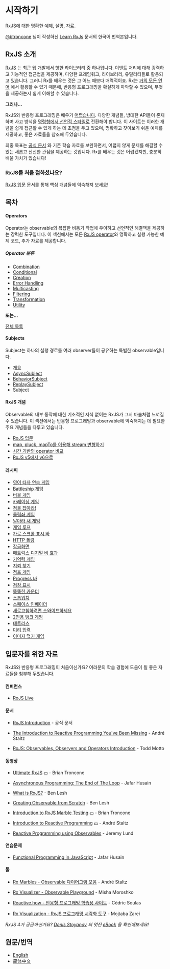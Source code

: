 # 시작하기

RxJS에 대한 명확한 예제, 설명, 자료.

[//]: # (Clear examples, explanations, and resources for RxJS.)

[@btroncone](https://www.learnrxjs.io/) 님이 작성하신 [Learn RxJs](https://www.learnrxjs.io/) 문서의 한국어 번역본입니다.

## RxJS 소개

[RxJS](https://github.com/ReactiveX/rxjs) 는 최근 웹 개발에서 핫한 라이브러리 중 하나입니다.
이벤트 처리에 대해 강력하고 기능적인 접근법을 제공하며, 다양한 프레임워크, 라이브러리, 유틸리티들로 활용되고 있습니다. 그러니 Rx를 배우는 것은 그 어느 때보다 매력적이죠.
Rx는 [거의 모든 언어](http://reactivex.io/languages.html) 에서 활용할 수 있기 때문에,
반응형 프로그래밍을 확실하게 파악할 수 있으며, 무엇을 제공하는지 쉽게 이해할 수 있습니다.

**그러나...**

RxJS와 반응형 프로그래밍은 배우기 [어렵습니다](https://twitter.com/hoss/status/742643506536153088).
다양한 개념들, 방대한 API들이 존재하며 사고 방식을 [명령형에서 선언적 스타일로](https://tylermcginnis.com/imperative-vs-declarative-programming/)
전환해야 합니다. 이 사이트는 이러한 개념을 쉽게 접근할 수 있게 하는 데 초점을 두고 있으며, 명확하고 찾아보기 쉬운 예제를 제공하고, 좋은 자료들을 참조해 두었습니다.

최종 목표는 [공식 문서](http://reactivex.io/rxjs/) 와 기존 학습 자료를 보완하면서, 어렵지 않게 문제를 해결할 수 있는 새롭고 신선한 관점을 제공하는 것입니다.
Rx를 배우는 것은 어렵겠지만, 충분히 배울 가치가 있습니다!

### RxJS를 처음 접하셨나요?

[RxJS 입문](/concepts/rxjs-primer.md) 문서를 통해 핵심 개념들에 익숙해져 보세요!

## 목차

#### Operators

Operator는 observable의 복잡한 비동기 작업에 우아하고 선언적인 해결책을 제공하는 강력한 도구입니다.
이 섹션에서는 모든 [RxJS operator](/operators/README.md)와 명확하고 실행 가능한 예제 코드, 추가 자료를 제공합니다.

##### Operator 분류

- [Combination](/operators/combination/README.md)
- [Conditional](/operators/conditional/README.md)
- [Creation](/operators/creation/README.md)
- [Error Handling](/operators/error_handling/README.md)
- [Multicasting](/operators/multicasting/README.md)
- [Filtering](/operators/filtering/README.md)
- [Transformation](/operators/transformation/README.md)
- [Utility](/operators/utility/README.md)

**또는...**

[전체 목록](/operators/complete.md)

#### Subjects

Subject는 하나의 실행 경로를 여러 observer들이 공유하는 특별한 observable입니다.

- [개요](/subjects/README.md)
- [AsyncSubject](/subjects/asyncsubject.md)
- [BehaviorSubject](/subjects/behaviorsubject.md)
- [ReplaySubject](/subjects/replaysubject.md)
- [Subject](/subjects/subject.md)

#### RxJS 개념

Observable의 내부 동작에 대한 기초적인 지식 없이는 RxJS가 그저 마술처럼 느껴질 수 있습니다.
이 섹션에서는 반응형 프로그래밍과 observable에 익숙해지는 데 필요한 주요 개념들을 다루고 있습니다.

- [RxJS 입문](concepts/rxjs-primer.md)
- [map, pluck, mapTo를 이용해 stream 변형하기](concepts/get-started-transforming.md)
- [시간 기반의 operator 비교](concepts/time-based-operators-comparison.md)
- [RxJS v5에서 v6으로](concepts/rxjs5-6.md)

#### 레시피

- [영어 타자 연습 게임](/recipes/alphabet-invasion-game.md)
- [Battleship 게임](/recipes/battleship-game.md)
- [버블 게임](/recipes/breakout-game.md)
- [카레이싱 게임](/recipes/car-racing-game.md)
- [점을 잡아라!](/recipes/catch-the-dot-game.md)
- [클릭좌 게임](/recipes/click-ninja-game.md)
- [날아라 새 게임](/recipes/flappy-bird-game.md)
- [게임 루프](/recipes/gameloop.md)
- [가로 스크롤 표시 바](/recipes/horizontal-scroll-indicator.md)
- [HTTP 폴링](/recipes/http-polling.md)
- [잠금화면](/recipes/lockscreen.md)
- [매트릭스 디지털 비 효과](/recipes/matrix-digital-rain.md)
- [기억력 게임](/recipes/memory-game.md)
- [지뢰 찾기](/recipes/mine-sweeper-game.md)
- [점프 게임](/recipes/platform-jumper-game.md)
- [Progress 바](/recipes/progressbar.md)
- [저장 표시](/recipes/save-indicator.md)
- [똑똑한 카운터](/recipes/smartcounter.md)
- [스톱워치](/recipes/stop-watch.md)
- [스페이스 인베이더](/recipes/space-invaders-game.md)
- [새로고침하려면 스와이프하세요](/recipes/swipe-to-refresh.md)
- [2인용 탱크 게임](/recipes/tank-battle-game.md)
- [테트리스](/recipes/tetris-game.md)
- [미리 입력](/recipes/type-ahead.md)
- [이미지 덮기 게임](/recipes/uncover-image-game.md)

## 입문자를 위한 자료

RxJS와 반응형 프로그래밍이 처음이신가요? 여러분의 학습 경험에 도움이 될 좋은 자료들을 첨부해 두었습니다.

#### 컨퍼런스

- [RxJS Live](https://www.rxjs.live/)

#### 문서

- [RxJS Introduction](https://rxjs-dev.firebaseapp.com/guide/overview) - 공식 문서

- [The Introduction to Reactive Programming You've Been Missing](https://gist.github.com/staltz/868e7e9bc2a7b8c1f754) -
  André Staltz

- [RxJS: Observables, Observers and Operators Introduction](https://ultimatecourses.com/blog/rxjs-observables-observers-operators) -
  Todd Motto

#### 동영상

- [Ultimate RxJS](https://ultimatecourses.com/courses/rxjs?ref=4) 💵 - Brian
  Troncone

- [Asynchronous Programming: The End of The Loop](https://egghead.io/courses/mastering-asynchronous-programming-the-end-of-the-loop) -
  Jafar Husain

- [What is RxJS?](https://egghead.io/lessons/rxjs-what-is-rxjs) - Ben Lesh
- [Creating Observable from Scratch](https://egghead.io/lessons/rxjs-creating-observable-from-scratch) -
  Ben Lesh

- [Introduction to RxJS Marble Testing](https://egghead.io/lessons/rxjs-introduction-to-rxjs-marble-testing)
  💵 - Brian Troncone

- [Introduction to Reactive Programming](https://egghead.io/courses/introduction-to-reactive-programming)
  💵 - André Staltz

- [Reactive Programming using Observables](https://www.youtube.com/watch?v=HT7JiiqnYYc&feature=youtu.be) -
  Jeremy Lund

#### 연습문제

- [Functional Programming in JavaScript](http://reactivex.io/learnrx/) - Jafar
  Husain

#### 툴

- [Rx Marbles - Observable 다이어그램 모음](http://rxmarbles.com/) -
  André Staltz

- [Rx Visualizer - Observable Playground](https://rxviz.com) -
  Misha Moroshko

- [Reactive.how - 반응형 프로그래밍 학습용 사이트](http://reactive.how) -
  Cédric Soulas

- [Rx Visualization - RxJS 프로그래밍 시각화 도구](https://fingerpich.github.io/rx-visualization/) -
  Mojtaba Zarei

_RxJS 4가 궁금하신가요?_
[_Denis Stoyanov_](https://github.com/xgrommx) _의 멋진_
[_eBook_](https://xgrommx.github.io/rx-book/) _을 확인해보세요!_

## 원문/번역

- [English](https://www.learnrxjs.io/)
- [简体中文](https://rxjs-cn.github.io/learn-rxjs-operators)
